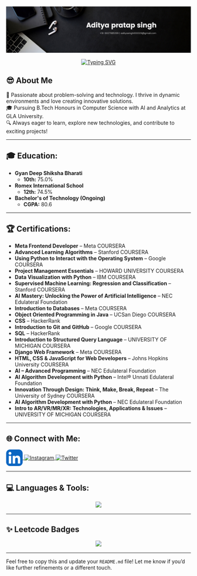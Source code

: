 <p align="center">
  <img src="Black Minimal Motivation Quote LinkedIn Banner.png" alt="Aditya">
</p>

<p align="center">
 <a href="https://git.io/typing-svg"><img src="https://readme-typing-svg.herokuapp.com?font=Special+Elite&duration=3000&pause=1000&center=true&width=435&lines=Hey%2C+My+name+is+Aditya+Pratap+Singh%F0%9F%98%81!;Welcome+to+my+Github+profile" alt="Typing SVG" /></a>
</p>

## 😎 About Me
🚀 Passionate about problem-solving and technology. I thrive in dynamic environments and love creating innovative solutions.  
🎓 Pursuing B.Tech Honours in Computer Science with AI and Analytics at GLA University.  
🔍 Always eager to learn, explore new technologies, and contribute to exciting projects!

---

## 🎓 Education:
- **Gyan Deep Shiksha Bharati**
  - **10th:** 75.0% 
- **Romex International School**
  - **12th:** 74.5% 
- **Bachelor's of Technology (Ongoing)**
  - **CGPA:** 80.6  

---

## 🏆 Certifications:
- **Meta Frontend Developer** – Meta COURSERA  
- **Advanced Learning Algorithms** – Stanford COURSERA  
- **Using Python to Interact with the Operating System** – Google COURSERA  
- **Project Management Essentials** – HOWARD UNIVERSITY COURSERA  
- **Data Visualization with Python** – IBM COURSERA  
- **Supervised Machine Learning: Regression and Classification** – Stanford COURSERA  
- **AI Mastery: Unlocking the Power of Artificial Intelligence** – NEC Edulateral Foundation  
- **Introduction to Databases** – Meta COURSERA  
- **Object Oriented Programming in Java** – UCSan Diego COURSERA  
- **CSS** – HackerRank  
- **Introduction to Git and GitHub** – Google COURSERA 
- **SQL** – HackerRank  
- **Introduction to Structured Query Language** – UNIVERSITY OF MICHIGAN COURSERA
- **Django Web Framework** – Meta COURSERA  
- **HTML, CSS & JavaScript for Web Developers** – Johns Hopkins University COURSERA  
- **AI – Advanced Programming** – NEC Edulateral Foundation  
- **AI Algorithm Development with Python** – Intel® Unnati Edulateral Foundation  
- **Innovation Through Design: Think, Make, Break, Repeat** – The University of Sydney COURSERA  
- **AI Algorithm Development with Python** – NEC Edulateral Foundation  
- **Intro to AR/VR/MR/XR: Technologies, Applications & Issues** – UNIVERSITY OF MICHIGAN COURSERA  

---

## 🌐 Connect with Me:
<a href="https://www.linkedin.com/in/aditya-pratap-singh-411478289/" target="blank">
  <img align="center" src="https://raw.githubusercontent.com/tandpfun/skill-icons/47e2fb9bc1353315f589ad5ce992b4f7debf2e48/icons/LinkedIn.svg" alt="LinkedIn" height="45" width="45" />
</a>

<a href="https://www.instagram.com/its_aditya243?igsh=ejQwYWp5bHU1aDdz&utm_source=qr" target="blank">
  <img align="center" src="https://skillicons.dev/icons?i=instagram" alt="Instagram" height="45" width="45" />
</a>
<a href="mailto:adityasingh000029@gmail.com" target="blank">
  <img align="center" src="https://skillicons.dev/icons?i=twitter" alt="Twitter" height="45" width="45" />
</a>
<!-- <a href="mailto:adityasingh000029@gmail.com" target="blank">
  <img align="center" src="https://skillicons.dev/icons?i=facebook" alt="Facebook" height="45" width="45" />
</a> -->


---

## 💻 Languages & Tools:
<p align="center">
  <a href="https://skillicons.dev">
    <img src="https://skillicons.dev/icons?i=html,css,js,py,mysql,java,php,bootstrap,django,react,git,github&perline=4" />
  </a>
</p>

---
## ✨ Leetcode Badges
<p align="center">
  <img src="https://leetcode-badge-showcase.vercel.app/api?username=its_aditya243&theme=radical&animated=true&filter=annual" />
</p>

---
Feel free to copy this and update your `README.md` file! Let me know if you’d like further refinements or a different touch.
